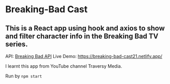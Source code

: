 # Breaking-Bad Cast

## This is a React app using hook and axios to show and filter character info in the Breaking Bad TV series.

API: <a href="https://breakingbadapi.com/">Breaking Bad API</a>
Live Demo: https://breaking-bad-cast21.netlify.app/

I learnt this app from YouTube channel Traversy Media.

Run by `npm start`
